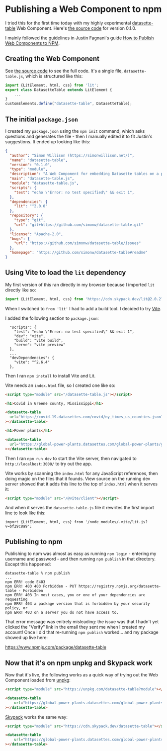 # Publishing a Web Component to npm

I tried this for the first time today with my highly experimental [datasette-table](https://www.npmjs.com/package/datasette-table) Web Component. Here's [the source code](https://github.com/simonw/datasette-table/tree/0.1.0) for version 0.1.0.

I mainly followed the guidelines in Justin Fagnani's guide [How to Publish Web Components to NPM](https://justinfagnani.com/2019/11/01/how-to-publish-web-components-to-npm/).

## Creating the Web Component

See [the source code](https://github.com/simonw/datasette-table/blob/0.1.0/datasette-table.js) to see the full code. It's a single file, `datasette-table.js`, which is structured like this:

```javascript
import {LitElement, html, css} from 'lit';
export class DatasetteTable extends LitElement {
    ...
}
customElements.define("datasette-table", DatasetteTable);
```

## The initial `package.json`

I created my `package.json` using the `npm init` command, which asks questions and generates the file - then I manually edited it to fit Justin's suggestions. It ended up looking like this:

```json
{
  "author": "Simon Willison (https://simonwillison.net/)",
  "name": "datasette-table",
  "version": "0.1.0",
  "type": "module",
  "description": "A Web Component for embedding Datasette tables on a page",
  "main": "datasette-table.js",
  "module": "datasette-table.js",
  "scripts": {
    "test": "echo \"Error: no test specified\" && exit 1",
  },
  "dependencies": {
    "lit": "^2.0.0"
  },
  "repository": {
    "type": "git",
    "url": "git+https://github.com/simonw/datasette-table.git"
  },
  "license": "Apache-2.0",
  "bugs": {
    "url": "https://github.com/simonw/datasette-table/issues"
  },
  "homepage": "https://github.com/simonw/datasette-table#readme"
}
```
## Using Vite to load the `lit` dependency

My first version of this ran directly in my browser because I imported `lit` directly like so:

```javascript
import {LitElement, html, css} from 'https://cdn.skypack.dev/lit@2.0.2?min';
```
When I switched to `from 'lit'` I had to add a build tool. I decided to try [Vite](https://vitejs.dev/guide/).

I added the following section to `package.json`:

```
  "scripts": {
    "test": "echo \"Error: no test specified\" && exit 1",
    "dev": "vite",
    "build": "vite build",
    "serve": "vite preview"
  },
  ...
  "devDependencies": {
    "vite": "^2.6.4"
  },
```
Then I ran `npm install` to install Vite and Lit.

Vite needs an `index.html` file, so I created one like so:
```html
<script type="module" src="/datasette-table.js"></script>

<h1>Covid in Greene county, Mississippi</h1>

<datasette-table
  url="https://covid-19.datasettes.com/covid/ny_times_us_counties.json?_size=1000&county=Greene&state=Mississippi"
></datasette-table>

<h1>Power plants</h1>

<datasette-table
  url="https://global-power-plants.datasettes.com/global-power-plants/global-power-plants.json"
></datasette-table>
```

Then I ran `npm run dev` to start the Vite server, then navigated to `http://localhost:3000/` to try out the app.

Vite works by scanning the `index.html` for any JavaScript references, then doing magic on the files that it founds. View source on the running dev server showed that it adds this line to the top of `index.html` when it serves it:

```html
<script type="module" src="/@vite/client"></script>
```
And when it serves the `datasette-table.js` file it rewrites the first import line to look like this:
```script
import {LitElement, html, css} from '/node_modules/.vite/lit.js?v=bf29c8a9';
```

## Publishing to npm

Publishing to npm was almost as easy as running `npm login` - entering my username and password - and then running `npm publish` in that directory. Except this happened:

```
datasette-table % npm publish
...
npm ERR! code E403
npm ERR! 403 403 Forbidden - PUT https://registry.npmjs.org/datasette-table - Forbidden
npm ERR! 403 In most cases, you or one of your dependencies are requesting
npm ERR! 403 a package version that is forbidden by your security policy, or
npm ERR! 403 on a server you do not have access to.
```
That error message was enitrely misleading: the issue was that I hadn't yet clicked the "Verify" link in the email they sent me when I created my account! Once I did that re-running `npm publish` worked... and my package showed up live here:

https://www.npmjs.com/package/datasette-table

## Now that it's on npm unpkg and Skypack work

Now that it's live, the following works as a quick way of trying out the Web Component loaded from [unpkg](https://unpkg.com):
```html
<script type="module" src="https://unpkg.com/datasette-table?module"></script>

<datasette-table
    url="https://global-power-plants.datasettes.com/global-power-plants/global-power-plants.json"
></datasette-table>
```
[Skypack](https://www.skypack.dev/) works the same way:
```html
<script type="module" src="https://cdn.skypack.dev/datasette-table"></script>

<datasette-table
    url="https://global-power-plants.datasettes.com/global-power-plants/global-power-plants.json"
></datasette-table>
```
